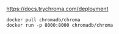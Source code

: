 

https://docs.trychroma.com/deployment


```
docker pull chromadb/chroma
docker run -p 8000:8000 chromadb/chroma
```